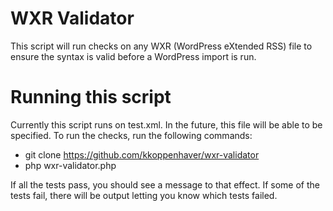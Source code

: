 # WXR Validator

This script will run checks on any WXR (WordPress eXtended RSS) file to ensure the syntax is valid before a WordPress import is run.

# Running this script
Currently this script runs on test.xml.  In the future, this file will be able to be specified. To run the checks, run the following commands:
  - git clone https://github.com/kkoppenhaver/wxr-validator
  - php wxr-validator.php

If all the tests pass, you should see a message to that effect.  If some of the tests fail, there will be output letting you know which tests failed.